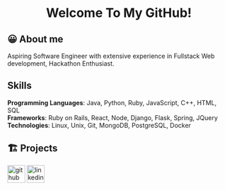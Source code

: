 <h1 align="center"> Welcome To My GitHub! </h1>

## 😀 About me
Aspiring Software Engineer with extensive experience in Fullstack Web development, Hackathon Enthusiast.

## Skills
<b>Programming Languages</b>: Java, Python, Ruby, JavaScript, C++, HTML, SQL
<br>
<b>Frameworks</b>: Ruby on Rails, React, Node, Django, Flask, Spring, JQuery
<br>
<b>Technologies</b>: Linux, Unix, Git, MongoDB, PostgreSQL, Docker

<h2>🏗 Projects </h2>
<a href = "https://github.com/duong-vo/diary-project" >


[<img src='https://cdn.jsdelivr.net/npm/simple-icons@3.0.1/icons/github.svg' alt='github' height='40'>](https://github.com/duong-vo)  [<img src='https://cdn.jsdelivr.net/npm/simple-icons@3.0.1/icons/linkedin.svg' alt='linkedin' height='40'>](https://www.linkedin.com/in/duonghvo/)  
